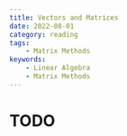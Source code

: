 ```yaml
---
title: Vectors and Matrices
date: 2022-08-01
category: reading
tags:
    - Matrix Methods
keywords:
    - Linear Algebra
    - Matrix Methods
---
```


# TODO
